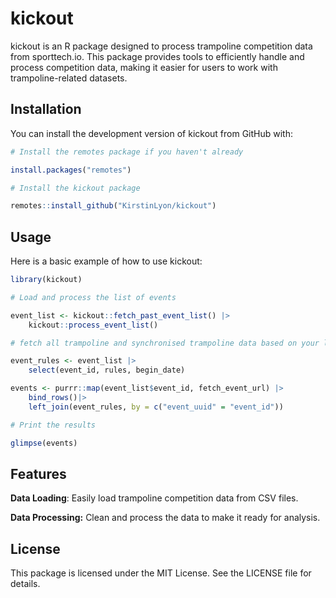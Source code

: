 # kickout

kickout is an R package designed to process trampoline competition data from sporttech.io. This package provides tools to efficiently handle and process competition data, making it easier for users to work with trampoline-related datasets.

## Installation

You can install the development version of kickout from GitHub with:

``` r
# Install the remotes package if you haven't already

install.packages("remotes")

# Install the kickout package

remotes::install_github("KirstinLyon/kickout")
```

## Usage

Here is a basic example of how to use kickout:

``` r
library(kickout)

# Load and process the list of events

event_list <- kickout::fetch_past_event_list() |> 
    kickout::process_event_list()

# fetch all trampoline and synchronised trampoline data based on your list and add date and rules.

event_rules <- event_list |> 
    select(event_id, rules, begin_date)

events <- purrr::map(event_list$event_id, fetch_event_url) |>
    bind_rows()|> 
    left_join(event_rules, by = c("event_uuid" = "event_id"))

# Print the results

glimpse(events)
```

## Features

**Data Loading**: Easily load trampoline competition data from CSV files.

**Data Processing:** Clean and process the data to make it ready for analysis.

## License

This package is licensed under the MIT License. See the LICENSE file for details.
